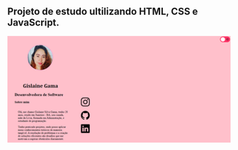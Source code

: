 <h2> Projeto de estudo ultilizando HTML, CSS e JavaScript.</h2>

![img](https://github.com/Gislainesgama/Sobre-mim/blob/main/Captura%20de%20tela%202023-12-02%20160901.png?raw=true)

